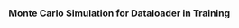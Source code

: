 <!--
 * @Author: ReaganWu wuzhuoyu11@gmail.com
 * @Date: 2023-10-07 16:27:29
 * @LastEditors: ReaganWu wuzhuoyu11@gmail.com
 * @LastEditTime: 2023-10-07 17:28:09
 * @FilePath: /MonteCarlo_Reagan/README.md
 * @Description: 这是默认设置,请设置`customMade`, 打开koroFileHeader查看配置 进行设置: https://github.com/OBKoro1/koro1FileHeader/wiki/%E9%85%8D%E7%BD%AE
-->
### Monte Carlo Simulation for Dataloader in Training